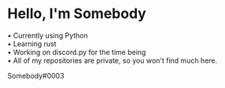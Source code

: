 # Hello, I'm Somebody

• Currently using Python  
• Learning rust  
• Working on discord.py for the time being  
• All of my repositories are private, so you won't find much here.

Somebody#0003

